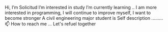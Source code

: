  Hi, I’m Solicitud
I’m interested in study
I’m currently learning ..
I am more interested in programming, I will continue to improve myself, I want to become stronger
A civil engineering major student is Self description .........
📫 How to reach me ... 
Let's refuel together
